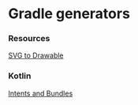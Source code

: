 # Gradle generators

### Resources
[SVG to Drawable](./svgToDrawableGenerator)

### Kotlin
[Intents and Bundles](./kotlin/bundleIntentGenerator)